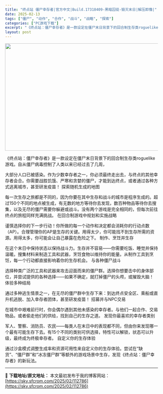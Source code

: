 ```yaml
---
title: "终点站 僵尸幸存者|官方中文|Build.17318409-黑暗囚徒-毁灭末日|解压即撸|"
date: 2025-02-13
tags: ["僵尸", "动作", "合作", "战斗", "战略", "探索"]
categories: ["PC游戏下载"]
excerpt: "《终点站：僵尸幸存者》是一款设定在僵尸末日背景下的回合制生存类roguelike游戏。自从僵尸病毒控制了人类以来已经过去了几周， 大部分人口已被感染。作为少数幸存者之一，你必须最终走出去，与终点的其他幸存者会合。你需要战胜饥饿、严寒和贪婪的僵尸，才能到达终点，或者通过各种方式逃离城市，甚至研发疫苗！&hellip;"
layout: post
---
```


<img class="aligncenter size-full wp-image-112778" src="https://sky.sfcrom.com/wp-content/uploads/2025/02/2025021302535185.webp" alt="" width="616" height="353" />

《终点站：僵尸幸存者》是一款设定在僵尸末日背景下的回合制生存类roguelike游戏。自从僵尸病毒控制了人类以来已经过去了几周，

大部分人口已被感染。作为少数幸存者之一，你必须最终走出去，与终点的其他幸存者会合。你需要战胜饥饿、严寒和贪婪的僵尸，才能到达终点，或者通过各种方式逃离城市，甚至研发疫苗！
探索随机生成的地图

每一次生存之旅都是不同的，因为你要在其中生存和战斗的城市是程序生成的。超过150个不同的地点被生成，有无数的地方等待你去发现，数百种物品等待你去搜集，以及无尽的僵尸需要你躲避或战斗。没有两个游戏是完全相同的，但每次前往终点的旅程同样充满挑战。
在回合制游戏中规划和实施战略

谨慎选择你的下一步行动！你所做的每一个动作和决定都会消耗你的行动点数（AP）。合理管理你的AP是生存的关键。用得太少，你可能找不到生存所需的资源。用得太多，你可能会让自己暴露在危险之下。
制作、烹饪并生存

在这个末日中保持状态以保持战斗力。生存并不容易——你需要吃饭、睡觉并保持温暖。搜集材料来制造工具和武器，烹饪食物以维持你的能量。从制作工具到烹饪，每一个行动都直接影响着你的生存机会。
与各种僵尸战斗

选择种类广泛的工具和武器来攻击迎面而来的僵尸群。选择你想要击中的身体部位，并尝试提供的各种选择——如果不确定，就打掉僵尸的头颅，或摧毁大脑！
体验多种结局

通过多种逃生情景之一，在无尽的僵尸群中生存下来：到达终点安全区、乘船或直升机逃脱、加入幸存者团体，甚至研发疫苗！
招募并与NPC交易

在城市中艰难前行时，你会偶尔遇到其他未感染的幸存者。与他们一起合作、交易物品，或者偷走他们的供给，找到自己的生存之道。
发现你最喜欢的幸存者类别

军人、警察、消防员、农民——每类人在末日中的表现都不同，但由你来发现哪一个最有可能生存下去。有15个不同的类别可供选择，特性可以解锁，状态可以升级，最终成为终极幸存者。
自定义你的生存体验

通过沙盒模式调整生成率和资源可用性来自定义你的生存体验。尝试在“缺货”、“僵尸群”和“冰冻僵尸群”等额外的游戏场景中生存，发现《终点站：僵尸幸存者》的新玩法。

---
📖 **下载地址/原文地址：** 本文最初发布于我的博客网站：[https://sky.sfcrom.com/2025/02/112786](https://sky.sfcrom.com/2025/02/112786)
